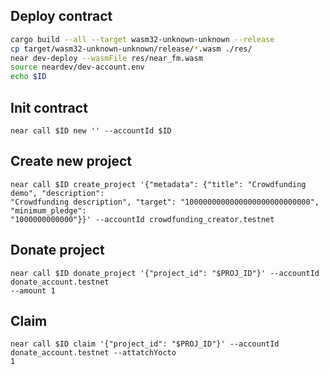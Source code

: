 ## Deploy contract

```sh
cargo build --all --target wasm32-unknown-unknown --release
cp target/wasm32-unknown-unknown/release/*.wasm ./res/
near dev-deploy --wasmFile res/near_fm.wasm 
source neardev/dev-account.env
echo $ID
```

## Init contract
```
near call $ID new '' --accountId $ID
```

## Create new project
```
near call $ID create_project '{"metadata": {"title": "Crowdfunding demo", "description":
"Crowdfunding description", "target": "1000000000000000000000000000", "minimum_pledge":
"1000000000000"}}' --accountId crowdfunding_creator.testnet
```

## Donate project
```
near call $ID donate_project '{"project_id": "$PROJ_ID"}' --accountId donate_account.testnet
--amount 1
```


## Claim 
```
near call $ID claim '{"project_id": "$PROJ_ID"}' --accountId donate_account.testnet --attatchYocto
1
```
